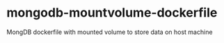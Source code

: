# mongodb-mountvolume-dockerfile
MongDB dockerfile with mounted volume to store data on host machine
